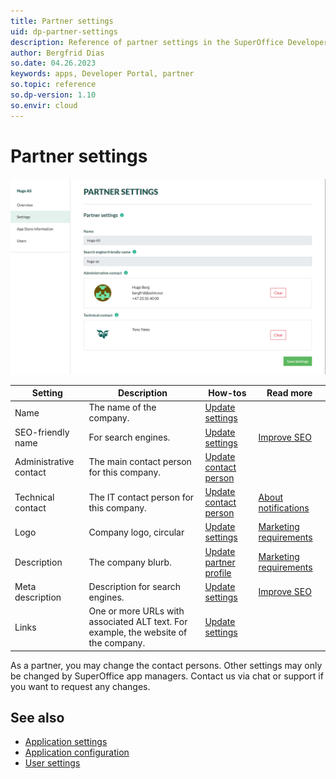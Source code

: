 ```yaml
---
title: Partner settings
uid: dp-partner-settings
description: Reference of partner settings in the SuperOffice Developer Portal.
author: Bergfrid Dias
so.date: 04.26.2023
keywords: apps, Developer Portal, partner
so.topic: reference
so.dp-version: 1.10
so.envir: cloud
---
```


# Partner settings

![Partner settings in the SuperOffice Developer Portal -screenshot][img1]

| Setting | Description | How-tos | Read more |
|---|---|---|---|
| Name | The name of the company. | [Update settings][9] | |
| SEO-friendly name | For search engines. | [Update settings][9] | [Improve SEO][10] |
| Administrative contact | The main contact person for this company.| [Update contact person][3] | |
| Technical contact | The IT contact person for this company. | [Update contact person][3] | [About notifications][11] |
| Logo | Company logo, circular | [Update settings][9] | [Marketing requirements][5] |
| Description | The company blurb. | [Update partner profile][6]| [Marketing requirements][5] |
| Meta description | Description for search engines. | [Update settings][9] | [Improve SEO][10] |
| Links | One or more URLs with associated ALT text. For example, the website of the company. | [Update settings][9] | |

As a partner, you may change the contact persons. Other settings may only be changed by SuperOffice app managers. Contact us via chat or support if you want to request any changes.

## See also

* [Application settings][1]
* [Application configuration][2]
* [User settings][4]

<!-- Referenced links -->
[4]: user-settings.md
[2]: ../create-app/config/app-config.md
[3]: ../faq/update-contact-person.md
[11]: ../best-practices/tenant-status/index.md#notify
[5]: ../standard-app/requirements/marketing.md
[1]: ../standard-app/app-store/app-settings.md
[6]: ../standard-app/app-store/update-partner-profile.md
[9]: ../standard-app/app-store/update-app-page.md
[10]: ../standard-app/app-store/seo.md

<!-- Referenced images -->
[img1]: media/partner-settings.png
